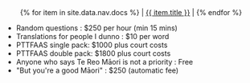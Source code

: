 <center>
   {% for item in site.data.nav.docs %}
      <span> | <a href="{{ item.url }}" alt="{{ item.title }}">{{ item.title }}</a> | </span>
   {% endfor %}
</center>

 
 
 
* Random questions : $250 per hour (min 15 mins)
* Translations for people I dunno : $10 per word 
* PTTFAAS single pack: $1000 plus court costs
* PTTFAAS double pack: $1800 plus court costs
* Anyone who says Te Reo Māori is not a priority : Free
* "But you're a good Māori" : $250 (automatic fee)
